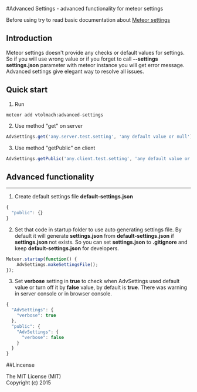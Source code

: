 
#Advanced Settings - advanced functionality for meteor settings

Before using try to read basic documentation about [Meteor settings](//docs.meteor.com/#/full/meteor_settings)

## Introduction

Meteor settings doesn't provide any checks or default values for settings. So if you will use wrong value or if you forget to call **--settings settings.json** parameter with meteor instance you will get error message.    
Advanced settings give elegant way to resolve all issues.  

## Quick start

1) Run
```
meteor add vtolmach:advanced-settings
```
2) Use method "get" on server
```javascript
AdvSettings.get('any.server.test.setting', 'any default value or null') 
```
3) Use method "getPublic" on client
```javascript
AdvSettings.getPublic('any.client.test.setting', 'any default value or null');   
```

## Advanced functionality

---

1) Create default settings file **default-settings.json**
```javascript
{  
  "public": {}
}    
```
2) Set that code in startup folder to use auto generating settings file. By default it will generate **settings.json** from **default-settings.json** if **settings.json** not exists.
So you can set **settings.json** to **.gitignore** and keep **default-settings.json** for developers.  
```javascript
Meteor.startup(function() {  
    AdvSettings.makeSettingsFile();  
});
```
3) Set **verbose** setting in **true** to check when AdvSettings used default value or turn off it by **false** value, by default is **true**. There was warning in server console or in browser console.   
```javascript
{
  "AdvSettings": {
    "verbose": true
  },
  "public": {
    "AdvSettings": {
      "verbose": false
    }
  }
}    
```

##Lincense


The MIT License (MIT)  
Copyright (c) 2015
